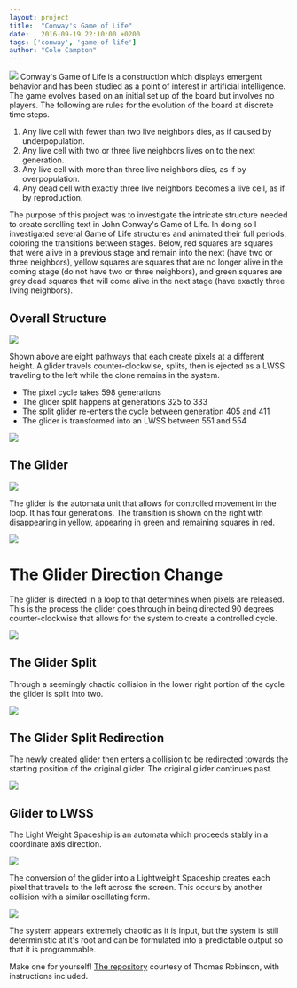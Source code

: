 ```yaml
---
layout: project
title:  "Conway's Game of Life"
date:   2016-09-19 22:10:00 +0200
tags: ['conway', 'game of life']
author: "Cole Campton"
---
```

![](images/ColeCampton.gif)
Conway's Game of Life is a construction which displays emergent behavior and has been studied as a point of interest in artificial intelligence. The game evolves based on an initial set up of the board but involves no players. The following are rules for the evolution of the board at discrete time steps. 

1. Any live cell with fewer than two live neighbors dies, as if caused by underpopulation.
1. Any live cell with two or three live neighbors lives on to the next generation.
1. Any live cell with more than three live neighbors dies, as if by overpopulation.
1. Any dead cell with exactly three live neighbors becomes a live cell, as if by reproduction.


The purpose of this project was to investigate the intricate structure needed to create scrolling text in John Conway's Game of Life. In doing so I investigated several Game of Life structures and animated their full periods, coloring the transitions between stages. Below, red squares are squares that were alive in a previous stage and remain into the next (have two or three neighbors), yellow squares are squares that are no longer alive in the coming stage (do not have two or three neighbors), and green squares are grey dead squares that will come alive in the next stage (have exactly three living neighbors).

## Overall Structure
![](images/PixelCreators.png)

Shown above are eight pathways that each create pixels at a different height. A glider travels counter-clockwise, splits, then is ejected as a LWSS traveling to the left while the clone remains in the system.

* The pixel cycle takes 598 generations
* The glider split happens at generations 325 to 333
* The split glider re-enters the cycle between generation 405 and 411
* The glider is transformed into an LWSS between 551 and 554


![](images/Pathway.png)

## The Glider
![](images/glider.gif)

The glider is the automata unit that allows for controlled movement in the loop. It has four generations. The transition is shown on the right with disappearing in yellow, appearing in green and remaining squares in red.

![](images/allglider.png)

# The Glider Direction Change
The glider is directed in a loop to that determines when pixels are released. 
This is the process the glider goes through in being directed 90 degrees counter-clockwise that allows for the system to create a controlled cycle.

![](images/allDirectionChange.png)

## The Glider Split
Through a seemingly chaotic collision in the lower right portion of the cycle the glider is split into two. 

![](images/allGliderSplit.png)

## The Glider Split Redirection

The newly created glider then enters a collision to be redirected towards the starting position of the original glider. The original glider continues past.

![](images/gliderSplitDC2.png)

## Glider to LWSS
The Light Weight Spaceship is an automata which proceeds stably in a coordinate axis direction.

![](images/Lwss.gif)

The conversion of the glider into a Lightweight Spaceship creates each pixel that travels to the left across the screen. This occurs by another collision with a similar oscillating form.

![](images/GliderToLWSS.png)

The system appears extremely chaotic as it is input, but the system is still deterministic at it's root and can be formulated into a predictable output so that it is programmable. 


<!-- Make one for yourself! [The repository](https://github.com/cipan/life-gen/) , with instructions included. -->

<!--The code is a correction to [Thomas Robinson's program](http://tlrobinson.net/blog/2009/02/game-of-life-generator/), to accommodate recent changes to Ruby. -->

Make one for yourself! [The repository](https://github.com/tlrobinson/life-gen) courtesy of Thomas Robinson, with instructions included.
